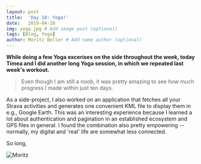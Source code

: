 ```yaml
---
layout: post
title:  'Day 18: Yoga!'
date:   2019-04-28
img: yoga.jpg # Add image post (optional)
tags: [Blog, Yoga]
author: Moritz Beller # Add name author (optional)
---
```


**While doing a few Yoga excerises on the side throughout the week,
  today Timea and I did another long Yoga session, in which we
  repeated last week's workout.**

> Even though I am still a noob, it was pretty amazing to see how much
  progress I made within just ten days.

As a side-project, I also worked on an application that fetches all
your Strava activities and generates one convenient KML file to
display them in e.g., Google Earth. This was an interesting experience
because I learned a lot about authentication and pagination in an
established ecosystem and GPS files in general. I found the
combination also pretty empowering -- normally, my digital and 'real'
life are somewhat less connected.

So long,

![Moritz]({{site.baseurl}}/assets/img/moritz.png)